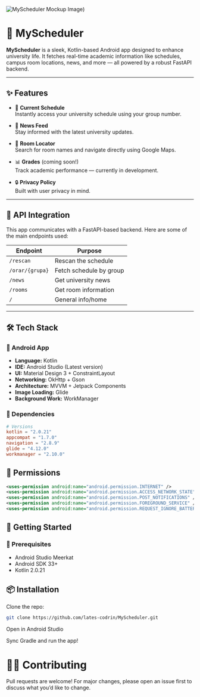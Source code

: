 ![MyScheduler Mockup Image](https://i.imgur.com/w0GCwPS.png=250x250))


# 📱 MyScheduler

**MyScheduler** is a sleek, Kotlin-based Android app designed to enhance university life. It fetches real-time academic information like schedules, campus room locations, news, and more — all powered by a robust FastAPI backend.

---

## ✨ Features

- 📅 **Current Schedule**  
  Instantly access your university schedule using your group number.

- 📰 **News Feed**  
  Stay informed with the latest university updates.

- 🏫 **Room Locator**  
  Search for room names and navigate directly using Google Maps.

- 📊 **Grades** (coming soon!)  
  Track academic performance — currently in development.

- 🔒 **Privacy Policy**  
  Built with user privacy in mind.

---

## 🔌 API Integration

This app communicates with a FastAPI-based backend. Here are some of the main endpoints used:

| Endpoint            | Purpose                |
|---------------------|------------------------|
| `/rescan`           | Rescan the schedule    |
| `/orar/{grupa}`     | Fetch schedule by group |
| `/news`             | Get university news    |
| `/rooms`            | Get room information   |
| `/`                 | General info/home      |

---

## 🛠️ Tech Stack

### 📱 Android App
- **Language:** Kotlin
- **IDE:** Android Studio (Latest version)
- **UI:** Material Design 3 + ConstraintLayout
- **Networking:** OkHttp + Gson
- **Architecture:** MVVM + Jetpack Components
- **Image Loading:** Glide
- **Background Work:** WorkManager

### 🧰 Dependencies

```toml
# Versions
kotlin = "2.0.21"
appcompat = "1.7.0"
navigation = "2.8.9"
glide = "4.12.0"
workmanager = "2.10.0"
```

## 🚀 Permissions
```xml
<uses-permission android:name="android.permission.INTERNET" />
<uses-permission android:name="android.permission.ACCESS_NETWORK_STATE" />
<uses-permission android:name="android.permission.POST_NOTIFICATIONS" />
<uses-permission android:name="android.permission.FOREGROUND_SERVICE" />
<uses-permission android:name="android.permission.REQUEST_IGNORE_BATTERY_OPTIMIZATIONS" />
```


## 🧭 Getting Started
### 🔨 Prerequisites
- Android Studio Meerkat
- Android SDK 33+
- Kotlin 2.0.21

## 📦 Installation
Clone the repo:
```bash
git clone https://github.com/lates-codrin/MyScheduler.git
```
Open in Android Studio

Sync Gradle and run the app!

# 🧑‍💻 Contributing
Pull requests are welcome! For major changes, please open an issue first to discuss what you’d like to change.
